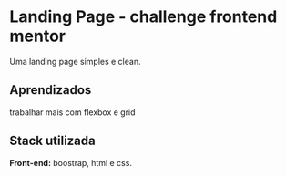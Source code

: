 # Landing Page - challenge frontend mentor

Uma landing page simples e clean.



## Aprendizados

trabalhar mais com flexbox e grid


## Stack utilizada

**Front-end:** boostrap, html e css.
